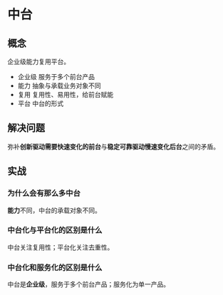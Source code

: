 # 中台

## 概念

企业级能力复用平台。

- 企业级 服务于多个前台产品
- 能力 抽象与承载业务对象不同
- 复用 复用性、易用性，给前台赋能
- 平台 中台的形式

## 解决问题

弥补**创新驱动需要快速变化的前台**与**稳定可靠驱动慢速变化后台**之间的矛盾。

## 实战

### 为什么会有那么多中台

**能力**不同，中台的承载对象不同。

### 中台化与平台化的区别是什么

中台关注复用性；平台化关注去重性。

### 中台化和服务化的区别是什么

中台是**企业级**，服务于多个前台产品；服务化为单一产品。
